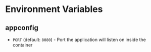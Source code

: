 # Environment Variables

## appconfig

 - `PORT` (default: `8080`) - Port the application will listen on inside the container

